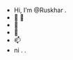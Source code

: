 - Hi, I’m @Ruskhar . 
- 👀 👀 
- 🌱 
- 💞️
- 📫 
- ni . .

<!---
Ruskhar/Ruskhar is a ✨ special ✨ repository because its `README.md` (this file) appears on your GitHub profile.
You can click the Preview link to take a look at your changes.
--->
